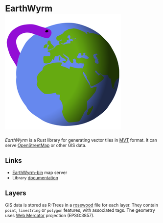 # EarthWyrm ![Logo](./earthwyrm.svg)

*EarthWyrm* is a Rust library for generating vector tiles in [MVT] format.
It can serve [OpenStreetMap] or other GIS data.

## Links

* [EarthWyrm-bin] map server
* Library [documentation]

## Layers

GIS data is stored as R-Trees in a [rosewood] file for each layer.  They contain
`point`, `linestring` or `polygon` features, with associated tags.  The geometry
uses [Web Mercator] projection (EPSG:3857).


[documentation]: https://docs.rs/earthwyrm
[earthwyrm-bin]: ../earthwyrm-bin/
[MVT]: https://github.com/mapbox/vector-tile-spec
[OpenStreetMap]: https://www.openstreetmap.org/about
[rosewood]: https://docs.rs/rosewood
[Web Mercator]: https://en.wikipedia.org/wiki/Web_Mercator_projection
